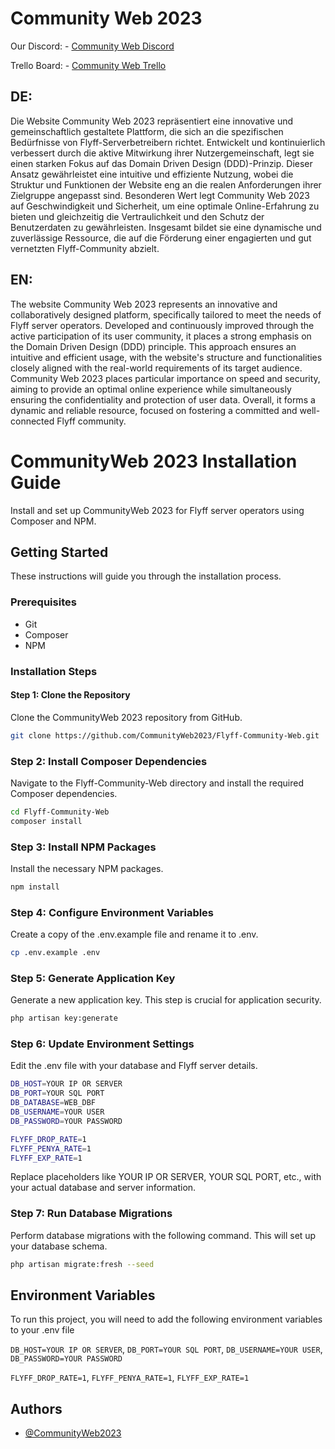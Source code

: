 
# Community Web 2023

Our Discord: - [Community Web Discord](https://discord.gg/Ww4ybKqEYT)

Trello Board: - [Community Web Trello](https://trello.com/b/cmCj5ykK/community-web)

## DE:
Die Website Community Web 2023 repräsentiert eine innovative und gemeinschaftlich gestaltete Plattform, die sich an die spezifischen Bedürfnisse von Flyff-Serverbetreibern richtet. Entwickelt und kontinuierlich verbessert durch die aktive Mitwirkung ihrer Nutzergemeinschaft, legt sie einen starken Fokus auf das Domain Driven Design (DDD)-Prinzip. Dieser Ansatz gewährleistet eine intuitive und effiziente Nutzung, wobei die Struktur und Funktionen der Website eng an die realen Anforderungen ihrer Zielgruppe angepasst sind. Besonderen Wert legt Community Web 2023 auf Geschwindigkeit und Sicherheit, um eine optimale Online-Erfahrung zu bieten und gleichzeitig die Vertraulichkeit und den Schutz der Benutzerdaten zu gewährleisten. Insgesamt bildet sie eine dynamische und zuverlässige Ressource, die auf die Förderung einer engagierten und gut vernetzten Flyff-Community abzielt.


## EN:
The website Community Web 2023 represents an innovative and collaboratively designed platform, specifically tailored to meet the needs of Flyff server operators. Developed and continuously improved through the active participation of its user community, it places a strong emphasis on the Domain Driven Design (DDD) principle. This approach ensures an intuitive and efficient usage, with the website's structure and functionalities closely aligned with the real-world requirements of its target audience. Community Web 2023 places particular importance on speed and security, aiming to provide an optimal online experience while simultaneously ensuring the confidentiality and protection of user data. Overall, it forms a dynamic and reliable resource, focused on fostering a committed and well-connected Flyff community.
# CommunityWeb 2023 Installation Guide

Install and set up CommunityWeb 2023 for Flyff server operators using Composer and NPM.

## Getting Started

These instructions will guide you through the installation process.

### Prerequisites

- Git
- Composer
- NPM

### Installation Steps

#### Step 1: Clone the Repository

Clone the CommunityWeb 2023 repository from GitHub.

```bash
git clone https://github.com/CommunityWeb2023/Flyff-Community-Web.git
```

### Step 2: Install Composer Dependencies
Navigate to the Flyff-Community-Web directory and install the required Composer dependencies.
```bash
cd Flyff-Community-Web
composer install
```

### Step 3: Install NPM Packages
Install the necessary NPM packages.
```bash
npm install
```

### Step 4: Configure Environment Variables
Create a copy of the .env.example file and rename it to .env.
```bash
cp .env.example .env
```

### Step 5: Generate Application Key
Generate a new application key. This step is crucial for application security.
```bash
php artisan key:generate   
```

### Step 6: Update Environment Settings
Edit the .env file with your database and Flyff server details.
```bash
DB_HOST=YOUR IP OR SERVER
DB_PORT=YOUR SQL PORT
DB_DATABASE=WEB_DBF
DB_USERNAME=YOUR USER
DB_PASSWORD=YOUR PASSWORD

FLYFF_DROP_RATE=1
FLYFF_PENYA_RATE=1
FLYFF_EXP_RATE=1
```
Replace placeholders like YOUR IP OR SERVER, YOUR SQL PORT, etc., with your actual database and server information.


### Step 7: Run Database Migrations
Perform database migrations with the following command. This will set up your database schema.
```bash
php artisan migrate:fresh --seed
```



## Environment Variables

To run this project, you will need to add the following environment variables to your .env file

`DB_HOST=YOUR IP OR SERVER`,
`DB_PORT=YOUR SQL PORT`,
`DB_USERNAME=YOUR USER`,
`DB_PASSWORD=YOUR PASSWORD`

`FLYFF_DROP_RATE=1`,
`FLYFF_PENYA_RATE=1`,
`FLYFF_EXP_RATE=1`


## Authors

- [@CommunityWeb2023](https://github.com/CommunityWeb2023)

